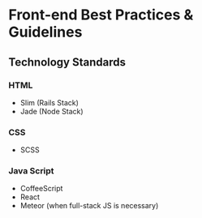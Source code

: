 # Front-end Best Practices & Guidelines

## Technology Standards

### HTML
* Slim (Rails Stack)
* Jade (Node Stack)

### CSS
* SCSS

### Java Script
* CoffeeScript
* React
* Meteor (when full-stack JS is necessary)
